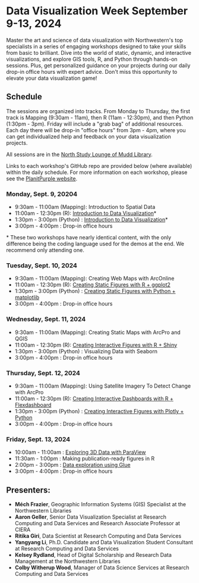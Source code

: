 # Data Visualization Week September 9-13, 2024

Master the art and science of data visualization with Northwestern's top specialists in a series of engaging workshops designed to take your skills from basic to brilliant. Dive into the world of static, dynamic, and interactive visualizations, and explore GIS tools, R, and Python through hands-on sessions. Plus, get personalized guidance on your projects during our daily drop-in office hours with expert advice. Don't miss this opportunity to elevate your data visualization game! 

## Schedule 

The sessions are organized into tracks. From Monday to Thursday, the first track is Mapping (9:30am - 11am), then R (11am - 12:30pm), and then Python (1:30pm - 3pm). Friday will include a "grab bag" of additional resources.  Each day there will be drop-in "office hours" from 3pm - 4pm, where you can get individualized help and feedback on your data visualization projects.

All sessions are in the [North Study Lounge of Mudd Library](https://www.library.northwestern.edu/visit/maps/mudd-library/).

Links to each workshop's GitHub repo are provided below (where available) within the daily schedule.  For more information on each workshop, please see the [PlanitPurple website](https://planitpurple.northwestern.edu/event/618033).

### Monday, Sept. 9, 20204
- 9:30am - 11:00am (Mapping): Introduction to Spatial Data   
- 11:00am - 12:30pm (R): [Introduction to Data Visualization](https://github.com/nuitrcs/IntroToDataVis)*
- 1:30pm - 3:00pm (Python) : [Introduction to Data Visualization](https://github.com/nuitrcs/IntroToDataVis)*
- 3:00pm - 4:00pm : Drop-in office hours

\* These two workshops have nearly identical content, with the only difference being the coding language used for the demos at the end.  We recommend only attending one.

### Tuesday, Sept. 10, 2024
- 9:30am - 11:00am (Mapping): Creating Web Maps with ArcOnline 
- 11:00am - 12:30pm (R): [Creating Static Figures with R + ggplot2](https://github.com/nuitrcs/IntroToRggplot2)
- 1:30pm - 3:00pm (Python) : [Creating Static Figures with Python + matplotlib](https://github.com/nuitrcs/matplotlib_intro)
- 3:00pm - 4:00pm : Drop-in office hours


### Wednesday, Sept. 11, 2024
- 9:30am - 11:00am (Mapping):  Creating Static Maps with ArcPro and QGIS
- 11:00am - 12:30pm (R): [Creating Interactive Figures with R + Shiny](https://github.com/nuitrcs/IntroToRShiny)
- 1:30pm - 3:00pm (Python) : Visualizing Data with Seaborn
- 3:00pm - 4:00pm : Drop-in office hours

### Thursday, Sept. 12, 2024
- 9:30am - 11:00am (Mapping):  Using Satellite Imagery To Detect Change with ArcPro
- 11:00am - 12:30pm (R): [Creating Interactive Dashboards with R + Flexdashboard](https://github.com/nuitrcs/IntroToFlexdashboard)
- 1:30pm - 3:00pm (Python) : [Creating Interactive Figures with Plotly + Python](https://github.com/nuitrcs/IntroToPlotly)
- 3:00pm - 4:00pm : Drop-in office hours

### Friday, Sept. 13, 2024
- 10:00am - 11:00am : [Exploring 3D Data with ParaView](https://github.com/nuitrcs/IntroToParaView)
- 11:30am - 1:00pm : Making publication-ready figures in R
- 2:00pm - 3:00pm : [Data exploration using Glue](https://github.com/nuitrcs/IntroToGlue)
- 3:00pm - 4:00pm : Drop-in office hours

## Presenters:
- **Méch Frazier**, Geographic Information Systems (GIS) Specialist at the Northwestern Libraries 
- **Aaron Geller**, Senior Data Visualization Specialist at Research Computing and Data Services and Research Associate Professor at CIERA 
- **Ritika Giri**, Data Scientist at Research Computing and Data Services 
- **Yangyang Li**, Ph.D. Candidate and Data Visualization Student Consultant at Research Computing and Data Services 
- **Kelsey Rydland**, Head of Digital Scholarship and Research Data Management at the Northwestern Libraries 
- **Colby Witherup Wood**, Manager of Data Science Services at Research Computing and Data Services 
